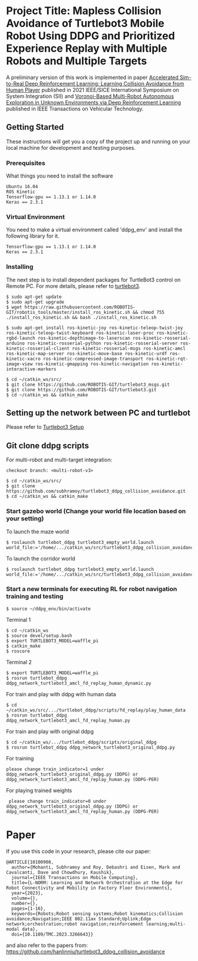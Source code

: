# Project Title: Mapless Collision Avoidance of Turtlebot3 Mobile Robot Using DDPG and Prioritized Experience Replay with Multiple Robots and Multiple Targets
A preliminary version of this work is implemented in paper [Accelerated Sim-to-Real Deep Reinforcement Learning: Learning Collision Avoidance from Human Player](https://arxiv.org/abs/2102.10711) published in 2021 IEEE/SICE International Symposium on System Integration (SII) and [Voronoi-Based Multi-Robot Autonomous Exploration in Unknown Environments via Deep Reinforcement Learning](https://ieeexplore.ieee.org/abstract/document/9244647) published in IEEE Transactions on Vehicular Technology.

## Getting Started

These instructions will get you a copy of the project up and running on your local machine for development and testing purposes. 

### Prerequisites

What things you need to install the software

```
Ubuntu 16.04
ROS Kinetic
Tensorflow-gpu == 1.13.1 or 1.14.0
Keras == 2.3.1
```


### Virtual Environment

You need to make a virtual environment called 'ddpg_env' and install the following library for it.

```
Tensorflow-gpu == 1.13.1 or 1.14.0
Keras == 2.3.1
```

### Installing

The next step is to install dependent packages for TurtleBot3 control on Remote PC. For more details, please refer to [turtlebot3](http://emanual.robotis.com/docs/en/platform/turtlebot3/setup/#setup).

```
$ sudo apt-get update
$ sudo apt-get upgrade
$ wget https://raw.githubusercontent.com/ROBOTIS-GIT/robotis_tools/master/install_ros_kinetic.sh && chmod 755 ./install_ros_kinetic.sh && bash ./install_ros_kinetic.sh

$ sudo apt-get install ros-kinetic-joy ros-kinetic-teleop-twist-joy ros-kinetic-teleop-twist-keyboard ros-kinetic-laser-proc ros-kinetic-rgbd-launch ros-kinetic-depthimage-to-laserscan ros-kinetic-rosserial-arduino ros-kinetic-rosserial-python ros-kinetic-rosserial-server ros-kinetic-rosserial-client ros-kinetic-rosserial-msgs ros-kinetic-amcl ros-kinetic-map-server ros-kinetic-move-base ros-kinetic-urdf ros-kinetic-xacro ros-kinetic-compressed-image-transport ros-kinetic-rqt-image-view ros-kinetic-gmapping ros-kinetic-navigation ros-kinetic-interactive-markers

$ cd ~/catkin_ws/src/
$ git clone https://github.com/ROBOTIS-GIT/turtlebot3_msgs.git
$ git clone https://github.com/ROBOTIS-GIT/turtlebot3.git
$ cd ~/catkin_ws && catkin_make
```


## Setting up the network between PC and turtlebot

Please refer to [Turtlebot3 Setup](http://emanual.robotis.com/docs/en/platform/turtlebot3/pc_setup/#install-ubuntu-on-remote-pc)

## Git clone ddpg scripts
For multi-robot and multi-target integration:
```
checkout branch: <multi-robot-v3>
```
```
$ cd ~/catkin_ws/src/
$ git clone https://github.com/subhramoy/turtlebot3_ddpg_collision_avoidance.git
$ cd ~/catkin_ws && catkin_make
```

### Start gazebo world (Change your world file location based on your setting)

To launch the maze world
```
$ roslaunch turtlebot_ddpg turtlebot3_empty_world.launch world_file:='/home/.../catkin_ws/src/turtlebot3_ddpg_collision_avoidance/turtlebot_ddpg/worlds/turtlebot3_modified_maze.world'
```
To launch the corridor world
```
$ roslaunch turtlebot_ddpg turtlebot3_empty_world.launch world_file:='/home/.../catkin_ws/src/turtlebot3_ddpg_collision_avoidance/turtlebot_ddpg/worlds/turtlebot3_modified_corridor2.world'
```

### Start a new terminals for executing RL for robot navigation training and testing
```
$ source ~/ddpg_env/bin/activate
```
Terminal 1
```
$ cd ~/catkin_ws 
$ source devel/setup.bash
$ export TURTLEBOT3_MODEL=waffle_pi
$ catkin_make 
$ roscore 
```

Terminal 2
```
$ export TURTLEBOT3_MODEL=waffle_pi
$ rosrun turtlebot_ddpg ddpg_network_turtlebot3_amcl_fd_replay_human_dynamic.py
```

For train and play with ddpg with human data
```
$ cd ~/catkin_ws/src/.../turtlebot_ddpg/scripts/fd_replay/play_human_data
$ rosrun turtlebot_ddpg ddpg_network_turtlebot3_amcl_fd_replay_human.py
```
For train and play with original ddpg

```
$ cd ~/catkin_ws/.../turtlebot_ddpg/scripts/original_ddpg
$ rosrun turtlebot_ddpg ddpg_network_turtlebot3_original_ddpg.py
```

For training
```
please change train_indicator=1 under ddpg_network_turtlebot3_original_ddpg.py (DDPG) or ddpg_network_turtlebot3_amcl_fd_replay_human.py (DDPG-PER)
```

For playing trained weights
```
 please change train_indicator=0 under ddpg_network_turtlebot3_original_ddpg.py (DDPG) or ddpg_network_turtlebot3_amcl_fd_replay_human.py (DDPG-PER)
```




# Paper
If you use this code in your research, please cite our paper:


```
@ARTICLE{10100908,
  author={Mohanti, Subhramoy and Roy, Debashri and Eisen, Mark and Cavalcanti, Dave and Chowdhury, Kaushik},
  journal={IEEE Transactions on Mobile Computing}, 
  title={L-NORM: Learning and Network Orchestration at the Edge for Robot Connectivity and Mobility in Factory Floor Environments}, 
  year={2023},
  volume={},
  number={},
  pages={1-16},
  keywords={Robots;Robot sensing systems;Robot kinematics;Collision avoidance;Navigation;IEEE 802.11ax Standard;Uplink;Edge network;orchestration;robot navigation;reinforcement learning;multi-modal data},
  doi={10.1109/TMC.2023.3266643}}
```

and also refer to the papers from:
https://github.com/hanlinniu/turtlebot3_ddpg_collision_avoidance
